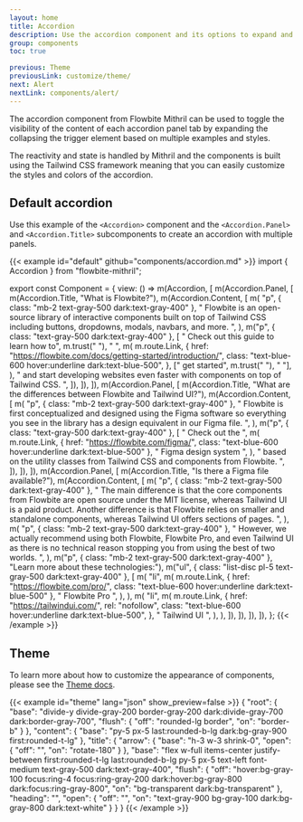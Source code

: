 ```yaml
---
layout: home
title: Accordion
description: Use the accordion component and its options to expand and collapse the content inside each panel based on state reactivity from Mithril and Tailwind CSS
group: components
toc: true

previous: Theme
previousLink: customize/theme/
next: Alert
nextLink: components/alert/
---
```


The accordion component from Flowbite Mithril can be used to toggle the visibility of the content of each accordion panel tab by expanding the collapsing the trigger element based on multiple examples and styles.

The reactivity and state is handled by Mithril and the components is built using the Tailwind CSS framework meaning that you can easily customize the styles and colors of the accordion.

## Default accordion

Use this example of the `<Accordion>` component and the `<Accordion.Panel>` and `<Accordion.Title>` subcomponents to create an accordion with multiple panels.

{{< example id="default" github="components/accordion.md" >}}
import { Accordion } from "flowbite-mithril";

export const Component = {
  view: () =>
    m(Accordion, [
      m(Accordion.Panel, [
        m(Accordion.Title, "What is Flowbite?"),
        m(Accordion.Content, [
          m(
            "p",
            { class: "mb-2 text-gray-500 dark:text-gray-400" },
            " Flowbite is an open-source library of interactive components built on top of Tailwind CSS including buttons, dropdowns, modals, navbars, and more. ",
          ),
          m("p", { class: "text-gray-500 dark:text-gray-400" }, [
            " Check out this guide to learn how to",
            m.trust("&nbsp;"),
            " ",
            m(
              m.route.Link,
              {
                href: "https://flowbite.com/docs/getting-started/introduction/",
                class: "text-blue-600 hover:underline dark:text-blue-500",
              },
              [" get started", m.trust("&nbsp;"), " "],
            ),
            " and start developing websites even faster with components on top of Tailwind CSS. ",
          ]),
        ]),
      ]),
      m(Accordion.Panel, [
        m(Accordion.Title, "What are the differences between Flowbite and Tailwind UI?"),
        m(Accordion.Content, [
          m(
            "p",
            { class: "mb-2 text-gray-500 dark:text-gray-400" },
            " Flowbite is first conceptualized and designed using the Figma software so everything you see in the library has a design equivalent in our Figma file. ",
          ),
          m("p", { class: "text-gray-500 dark:text-gray-400" }, [
            " Check out the ",
            m(
              m.route.Link,
              { href: "https://flowbite.com/figma/", class: "text-blue-600 hover:underline dark:text-blue-500" },
              " Figma design system ",
            ),
            " based on the utility classes from Tailwind CSS and components from Flowbite. ",
          ]),
        ]),
      ]),
      m(Accordion.Panel, [
        m(Accordion.Title, "Is there a Figma file available?"),
        m(Accordion.Content, [
          m(
            "p",
            { class: "mb-2 text-gray-500 dark:text-gray-400" },
            " The main difference is that the core components from Flowbite are open source under the MIT license, whereas Tailwind UI is a paid product. Another difference is that Flowbite relies on smaller and standalone components, whereas Tailwind UI offers sections of pages. ",
          ),
          m(
            "p",
            { class: "mb-2 text-gray-500 dark:text-gray-400" },
            " However, we actually recommend using both Flowbite, Flowbite Pro, and even Tailwind UI as there is no technical reason stopping you from using the best of two worlds. ",
          ),
          m("p", { class: "mb-2 text-gray-500 dark:text-gray-400" }, "Learn more about these technologies:"),
          m("ul", { class: "list-disc pl-5 text-gray-500 dark:text-gray-400" }, [
            m(
              "li",
              m(
                m.route.Link,
                { href: "https://flowbite.com/pro/", class: "text-blue-600 hover:underline dark:text-blue-500" },
                " Flowbite Pro ",
              ),
            ),
            m(
              "li",
              m(
                m.route.Link,
                {
                  href: "https://tailwindui.com/",
                  rel: "nofollow",
                  class: "text-blue-600 hover:underline dark:text-blue-500",
                },
                " Tailwind UI ",
              ),
            ),
          ]),
        ]),
      ]),
    ]),
};
{{< /example >}}

## Theme

To learn more about how to customize the appearance of components, please see the [Theme docs](https://www.flowbite-react.com/docs/customize/theme).

{{< example id="theme" lang="json" show_preview=false >}}
{
  "root": {
    "base": "divide-y divide-gray-200 border-gray-200 dark:divide-gray-700 dark:border-gray-700",
    "flush": {
      "off": "rounded-lg border",
      "on": "border-b"
    }
  },
  "content": {
    "base": "py-5 px-5 last:rounded-b-lg dark:bg-gray-900 first:rounded-t-lg"
  },
  "title": {
    "arrow": {
      "base": "h-3 w-3 shrink-0",
      "open": {
        "off": "",
        "on": "rotate-180"
      }
    },
    "base": "flex w-full items-center justify-between first:rounded-t-lg last:rounded-b-lg py-5 px-5 text-left font-medium text-gray-500 dark:text-gray-400",
    "flush": {
      "off": "hover:bg-gray-100 focus:ring-4 focus:ring-gray-200 dark:hover:bg-gray-800 dark:focus:ring-gray-800",
      "on": "bg-transparent dark:bg-transparent"
    },
    "heading": "",
    "open": {
      "off": "",
      "on": "text-gray-900 bg-gray-100 dark:bg-gray-800 dark:text-white"
    }
  }
}
{{< /example >}}
